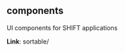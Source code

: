 <a name="shift.module_components"></a>
## components
UI components for SHIFT applications

**Link**: sortable/  
